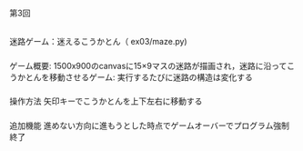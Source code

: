 #
第3回
##
迷路ゲーム：迷えるこうかとん（ ex03/maze.py)
###
ゲーム概要:
1500x900のcanvasに15×9マスの迷路が描画され，迷路に沿ってこうかとんを移動させるゲーム:
実行するたびに迷路の構造は変化する
###
操作方法
矢印キーでこうかとんを上下左右に移動する
###
追加機能
進めない方向に進もうとした時点でゲームオーバーでプログラム強制終了